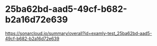 # 25ba62bd-aad5-49cf-b682-b2a16d72e639
https://sonarcloud.io/summary/overall?id=examly-test_25ba62bd-aad5-49cf-b682-b2a16d72e639
